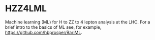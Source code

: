 # HZZ4LML
Machine learning (ML) for H to ZZ to 4 lepton analysis at the LHC. For a brief intro to the basics of ML see, for example, https://github.com/hbprosper/BariML.
